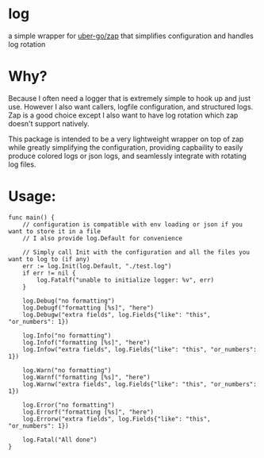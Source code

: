# log
a simple wrapper for [uber-go/zap](https://github.com/uber-go/zap) that simplifies configuration and handles log rotation


# Why?
Because I often need a logger that is extremely simple to hook up and just use. However I also want callers, logfile configuration, and structured logs. Zap is a good choice except I also want to have log rotation which zap doesn't support natively.

This package is intended to be a very lightweight wrapper on top of zap while greatly simplifying the configuration, providing capbaility to easily produce colored logs or json logs, and seamlessly integrate with rotating log files.

# Usage:
```Golang
func main() {
    // configuration is compatible with env loading or json if you want to store it in a file
    // I also provide log.Default for convenience

    // Simply call Init with the configuration and all the files you want to log to (if any)
	err := log.Init(log.Default, "./test.log")
	if err != nil {
		log.Fatalf("unable to initialize logger: %v", err)
	}

	log.Debug("no formatting")
	log.Debugf("formatting [%s]", "here")
	log.Debugw("extra fields", log.Fields{"like": "this", "or_numbers": 1})

	log.Info("no formatting")
	log.Infof("formatting [%s]", "here")
	log.Infow("extra fields", log.Fields{"like": "this", "or_numbers": 1})

	log.Warn("no formatting")
	log.Warnf("formatting [%s]", "here")
	log.Warnw("extra fields", log.Fields{"like": "this", "or_numbers": 1})

	log.Error("no formatting")
	log.Errorf("formatting [%s]", "here")
	log.Errorw("extra fields", log.Fields{"like": "this", "or_numbers": 1})

	log.Fatal("All done")
}
```
